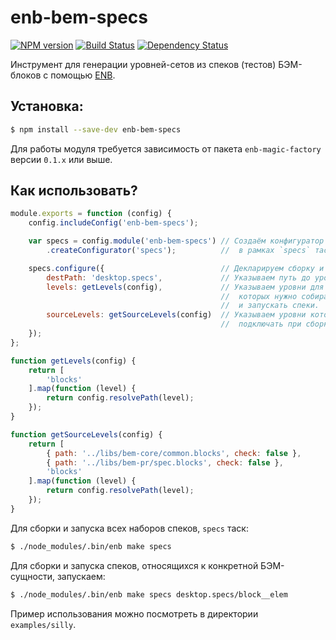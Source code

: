 enb-bem-specs
=============

[![NPM version](https://badge.fury.io/js/enb-bem-specs.svg)](http://badge.fury.io/js/enb-bem-specs) [![Build Status](https://travis-ci.org/enb-bem/enb-bem-specs.svg?branch=master)](https://travis-ci.org/enb-bem/enb-bem-specs) [![Dependency Status](https://david-dm.org/enb-bem/enb-bem-specs.svg)](https://david-dm.org/andrewblond/enb-bem-specs)

Инструмент для генерации уровней-сетов из спеков (тестов) БЭМ-блоков с помощью [ENB](http://enb-make.info/).

Установка:
----------

```sh
$ npm install --save-dev enb-bem-specs
```

Для работы модуля требуется зависимость от пакета `enb-magic-factory` версии `0.1.x` или выше.

Как использовать?
-----------------

```js
module.exports = function (config) {
    config.includeConfig('enb-bem-specs');

    var specs = config.module('enb-bem-specs') // Создаём конфигуратор сетов
        .createConfigurator('specs');          //  в рамках `specs` таска.

    specs.configure({                          // Декларируем сборку и запуск спеков.
        destPath: 'desktop.specs',             // Указываем путь до уровня-сета.
        levels: getLevels(config),             // Указываем уровни для БЭМ-сущностей
                                               //  которых нужно собирать
                                               //  и запускать спеки.
        sourceLevels: getSourceLevels(config)  // Указываем уровни которые нужно
                                               //  подключать при сборке спеков.
    });
};

function getLevels(config) {
    return [
        'blocks'
    ].map(function (level) {
        return config.resolvePath(level);
    });
}

function getSourceLevels(config) {
    return [
        { path: '../libs/bem-core/common.blocks', check: false },
        { path: '../libs/bem-pr/spec.blocks', check: false },
        'blocks'
    ].map(function (level) {
        return config.resolvePath(level);
    });
}
```

Для сборки и запуска всех наборов спеков, `specs` таск:

```sh
$ ./node_modules/.bin/enb make specs
```

Для сборки и запуска спеков, относящихся к конкретной БЭМ-сущности, запускаем:

```sh
$ ./node_modules/.bin/enb make specs desktop.specs/block__elem
```

Пример использования можно посмотреть в директории `examples/silly`.

